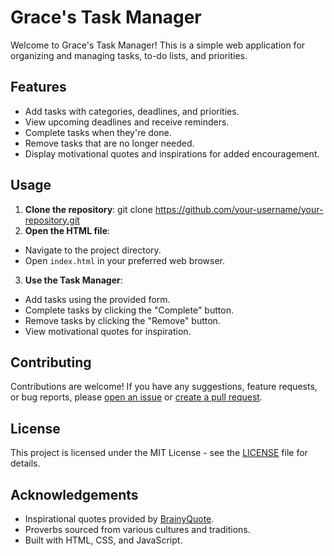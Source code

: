 # Grace's Task Manager

Welcome to Grace's Task Manager! This is a simple web application for organizing and managing tasks, to-do lists, and priorities.

## Features

- Add tasks with categories, deadlines, and priorities.
- View upcoming deadlines and receive reminders.
- Complete tasks when they're done.
- Remove tasks that are no longer needed.
- Display motivational quotes and inspirations for added encouragement.

## Usage

1. **Clone the repository**: 
  git clone https://github.com/your-username/your-repository.git
2. **Open the HTML file**: 
- Navigate to the project directory.
- Open `index.html` in your preferred web browser.

3. **Use the Task Manager**: 
- Add tasks using the provided form.
- Complete tasks by clicking the "Complete" button.
- Remove tasks by clicking the "Remove" button.
- View motivational quotes for inspiration.

## Contributing

Contributions are welcome! If you have any suggestions, feature requests, or bug reports, please [open an issue](https://github.com/your-username/your-repository/issues) or [create a pull request](https://github.com/your-username/your-repository/pulls).

## License

This project is licensed under the MIT License - see the [LICENSE](LICENSE) file for details.

## Acknowledgements

- Inspirational quotes provided by [BrainyQuote](https://www.brainyquote.com/).
- Proverbs sourced from various cultures and traditions.
- Built with HTML, CSS, and JavaScript.

